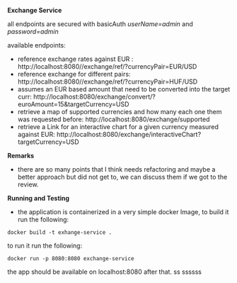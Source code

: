 

**Exchange Service**

all endpoints are secured with basicAuth *userName=admin* and *password=admin*

available endpoints: 
* reference exchange rates against EUR : http://localhost:8080//exchange/ref/?currencyPair=EUR/USD 
* reference exchange for different pairs:  http://localhost:8080//exchange/ref/?currencyPair=HUF/USD
* assumes an EUR based amount that need to be converted into the target curr:  http://localhost:8080/exchange/convert/?euroAmount=15&targetCurrency=USD
* retrieve a map of supported currencies and how many each one them was requested before:  http://localhost:8080/exchange/supported
* retrieve a Link for an interactive chart for a given currency measured against EUR:  http://localhost:8080/exchange/interactiveChart?targetCurrency=USD

**Remarks**
* there are so many points that I think needs refactoring and maybe a better approach but did not get to, we can discuss 
them if we got to the review.
  

**Running and Testing**
* the application is containerized in a very simple docker Image,  to build it run the following:

`docker build -t exhange-service .
  `

to run it run the following: 

`
docker run -p 8080:8080 exchange-service
`

the app should be available on localhost:8080 after that.
ss
ssssss